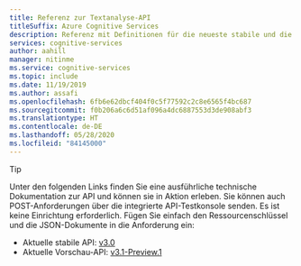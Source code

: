 ```yaml
---
title: Referenz zur Textanalyse-API
titleSuffix: Azure Cognitive Services
description: Referenz mit Definitionen für die neueste stabile und die Vorschau-API
services: cognitive-services
author: aahill
manager: nitinme
ms.service: cognitive-services
ms.topic: include
ms.date: 11/19/2019
ms.author: assafi
ms.openlocfilehash: 6fb6e62dbcf404f0c5f77592c2c8e6565f4bc687
ms.sourcegitcommit: f0b206a6c6d51af096a4dc6887553d3de908abf3
ms.translationtype: HT
ms.contentlocale: de-DE
ms.lasthandoff: 05/28/2020
ms.locfileid: "84145000"
---
```

> [!Tip]
> Unter den folgenden Links finden Sie eine ausführliche technische Dokumentation zur API und können sie in Aktion erleben. Sie können auch POST-Anforderungen über die integrierte API-Testkonsole senden. Es ist keine Einrichtung erforderlich. Fügen Sie einfach den Ressourcenschlüssel und die JSON-Dokumente in die Anforderung ein:
> - Aktuelle stabile API: [v3.0](https://westcentralus.dev.cognitive.microsoft.com/docs/services/TextAnalytics-v3-0)
> - Aktuelle Vorschau-API: [v3.1-Preview.1](https://westcentralus.dev.cognitive.microsoft.com/docs/services/TextAnalytics-v3-1-Preview-1)
